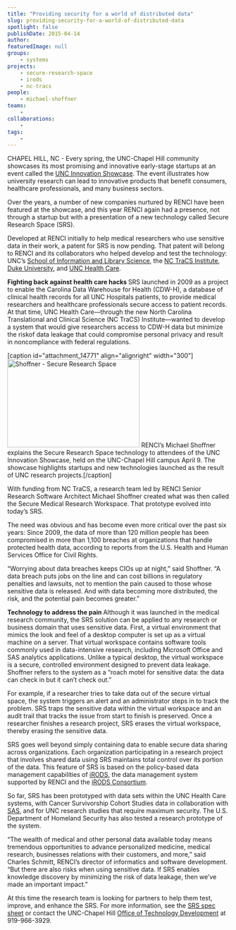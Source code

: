 ```yaml
---
title: "Providing security for a world of distributed data"
slug: providing-security-for-a-world-of-distributed-data
spotlight: false
publishDate: 2015-04-14
author: 
featuredImage: null
groups:
    - systems
projects:
    - secure-research-space
    - irods
    - nc-tracs
people:
    - michael-shoffner
teams: 
    - 
collaborations:
    - 
tags:
    - 
---
```

CHAPEL HILL, NC - Every spring, the UNC-Chapel Hill community showcases its most promising and innovative early-stage startups at an event called the <a href="http://innovate.unc.edu/event/unc-innovation-showcase-2/#.VSgj-RPF_LG" target="_blank">UNC Innovation Showcase</a>. The event illustrates how university research can lead to innovative products that benefit consumers, healthcare professionals, and many business sectors.

Over the years, a number of new companies nurtured by RENCI have been featured at the showcase, and this year RENCI again had a presence, not through a startup but with a presentation of a new technology called Secure Research Space (SRS).

<!--more-->

Developed at RENCI initially to help medical researchers who use sensitive data in their work, a patent for SRS is now pending. That patent will belong to RENCI and its collaborators who helped develop and test the technology: UNC’s <a href="http://sils.unc.edu/" target="_blank">School of Information and Library Science</a>, the <a href="http://tracs.unc.edu/" target="_blank">NC TraCS Institute</a>, <a href="http://www.duke.edu/" target="_blank">Duke University</a>, and <a href="https://www.unchealthcare.org/site" target="_blank">UNC Health Care</a>.

<strong>Fighting back against health care hacks
</strong>SRS launched in 2009 as a project to enable the Carolina Data Warehouse for Health (CDW-H), a database of clinical health records for all UNC Hospitals patients, to provide medical researchers and healthcare professionals secure access to patient records. At that time, UNC Health Care—through the new North Carolina Translational and Clinical Science (NC TraCS) Institute—wanted to develop a system that would give researchers access to CDW-H data but minimize the riskof data leakage that could compromise personal privacy and result in noncompliance with federal regulations.

[caption id="attachment_14771" align="alignright" width="300"]<img class="wp-image-14771" src="https://renci.org/wp-content/uploads/2015/04/Shoffner2-300x200.jpg" alt="Shoffner - Secure Research Space" width="300" height="200" /> RENCI’s Michael Shoffner explains the Secure Research Space technology to attendees of the UNC Innovation Showcase, held on the UNC-Chapel Hill campus April 9. The showcase highlights startups and new technologies launched as the result of UNC research projects.[/caption]

With funding from NC TraCS, a research team led by RENCI Senior Research Software Architect Michael Shoffner created what was then called the Secure Medical Research Workspace. That prototype evolved into today’s SRS.

The need was obvious and has become even more critical over the past six years: Since 2009, the data of more than 120 million people has been compromised in more than 1,100 breaches at organizations that handle protected health data, according to reports from the U.S. Health and Human Services Office for Civil Rights.

“Worrying about data breaches keeps CIOs up at night,” said Shoffner. “A data breach puts jobs on the line and can cost billions in regulatory penalties and lawsuits, not to mention the pain caused to those whose sensitive data is released. And with data becoming more distributed, the risk, and the potential pain becomes greater.”

<strong>Technology to address the pain
</strong>Although it was launched in the medical research community, the SRS solution can be applied to any research or business domain that uses sensitive data. First, a virtual environment that mimics the look and feel of a desktop computer is set up as a virtual machine on a server. That virtual workspace contains software tools commonly used in data-intensive research, including Microsoft Office and SAS analytics applications. Unlike a typical desktop, the virtual workspace is a secure, controlled environment designed to prevent data leakage. Shoffner refers to the system as a “roach motel for sensitive data: the data can check in but it can’t check out.”

For example, if a researcher tries to take data out of the secure virtual space, the system triggers an alert and an administrator steps in to track the problem. SRS traps the sensitive data within the virtual workspace and an audit trail that tracks the issue from start to finish is preserved. Once a researcher finishes a research project, SRS erases the virtual workspace, thereby erasing the sensitive data.

SRS goes well beyond simply containing data to enable secure data sharing across organizations. Each organization participating in a research project that involves shared data using SRS maintains total control over its portion of the data. This feature of SRS is based on the policy-based data management capabilities of <a href="http://www.irods.org" target="_blank">iRODS</a>, the data management system supported by RENCI and the <a href="http://irods.org/consortium/" target="_blank">iRODS Consortium</a>.

So far, SRS has been prototyped with data sets within the UNC Health Care systems, with Cancer Survivorship Cohort Studies data in collaboration with <a href="http://www.sas.com/en_us/home.html" target="_blank">SAS</a>, and for UNC research studies that require maximum security. The U.S. Department of Homeland Security has also tested a research prototype of the system.

“The wealth of medical and other personal data available today means tremendous opportunities to advance personalized medicine, medical research, businesses relations with their customers, and more,” said Charles Schmitt, RENCI’s director of informatics and software development. “But there are also risks when using sensitive data. If SRS enables knowledge discovery by minimizing the risk of data leakage, then we’ve made an important impact.”

At this time the research team is looking for partners to help them test, improve, and enhance the SRS. For more information, see the <a href="https://renci.org/wp-content/uploads/2015/04/12-0096-Marketing-Doc-022514-1.pdf" target="_blank">SRS spec sheet</a> or contact the UNC-Chapel Hill <a href="http://research.unc.edu/otd/" target="_blank">Office of Technology Development</a> at 919-966-3929.

&nbsp;

